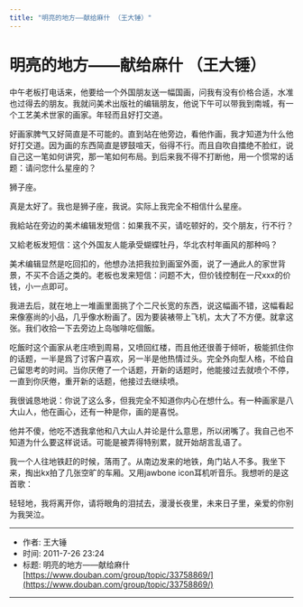 ```yaml
---
title: "明亮的地方——献给麻什 （王大锤）"
---
```

# 明亮的地方——献给麻什 （王大锤）

中午老板打电话来，他要给一个外国朋友送一幅国画，问我有没有价格合适，水准也过得去的朋友。我就问美术出版社的编辑朋友，他说下午可以带我到南城，有一个工艺美术世家的画家。年轻而且好打交道。

好画家脾气又好简直是不可能的。直到站在他旁边，看他作画，我才知道为什么他好打交道。因为画的东西简直是锣鼓喧天，俗得不行。而且自吹自擂绝不脸红，说自己这一笔如何讲究，那一笔如何布局。到后来我不得不打断他，用一个惯常的话题：请问您什么星座的？

狮子座。

真是太好了。我也是狮子座，我说。实际上我完全不相信什么星座。

我給站在旁边的美术编辑发短信：如果我不买，请吃顿好的，交个朋友，行不行？

又給老板发短信：这个外国友人能承受蝴蝶牡丹，华北农村年画风的那种吗？

美术编辑显然是吃回扣的，他想办法把我拉到画室外面，说了一通此人的家世背景，不买不合适之类的。老板也发来短信：问题不大，但价钱控制在一尺xxx的价钱，小一点即可。

我进去后，就在地上一堆画里面挑了个二尺长宽的东西，说这幅画不错，这幅看起来像塞尚的小品，几乎像水粉画了。因为要装裱带上飞机，太大了不方便。就拿这张。我们收拾一下去旁边上岛咖啡吃個飯。

吃飯时这个画家从老庄喷到周易，又喷回红楼，而且他还很善于倾听，极能抓住你的话题，一半是爲了讨客户喜欢，另一半是他热情过头。完全外向型人格，不给自己留思考的时间。当你厌倦了一个话题，开新的话题时，他能接过去就喷个不停，一直到你厌倦，重开新的话题，他接过去继续喷。

我很诚恳地说：你说了这么多，但我完全不知道你内心在想什么。有一种画家是八大山人，他在画心，还有一种是你，画的是喜悦。

他并不傻，他吃不透我拿他和八大山人并论是什么意思，所以闭嘴了。我自己也不知道为什么要这样说话。可能是被弄得特别累，就开始胡言乱语了。

我一个人往地铁赶的时候，落雨了。从南边发来的地铁，角门站人不多。我坐下来，掏出kx拍了几张空旷的车厢。又用jawbone icon耳机听音乐。我想听的是这首歌：

轻轻地，我将离开你，请将眼角的泪拭去，漫漫长夜里，未来日子里，亲爱的你别为我哭泣。


----
- 作者: 王大锤
- 时间: 2011-7-26 23:24
- 标题: 明亮的地方——献给麻什 [https://www.douban.com/group/topic/33758869/](https://www.douban.com/group/topic/33758869/)
----